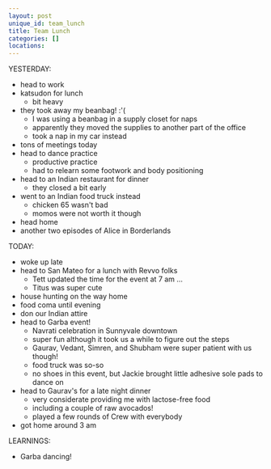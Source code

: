 ```yaml
---
layout: post
unique_id: team_lunch
title: Team Lunch
categories: []
locations: 
---
```


YESTERDAY:
* head to work
* katsudon for lunch
  * bit heavy
* they took away my beanbag! :'(
  * I was using a beanbag in a supply closet for naps
  * apparently they moved the supplies to another part of the office
  * took a nap in my car instead
* tons of meetings today
* head to dance practice
  * productive practice
  * had to relearn some footwork and body positioning
* head to an Indian restaurant for dinner
  * they closed a bit early
* went to an Indian food truck instead
  * chicken 65 wasn't bad
  * momos were not worth it though
* head home
* another two episodes of Alice in Borderlands

TODAY:
* woke up late
* head to San Mateo for a lunch with Revvo folks
  * Tett updated the time for the event at 7 am ...
  * Titus was super cute
* house hunting on the way home
* food coma until evening
* don our Indian attire
* head to Garba event!
  * Navrati celebration in Sunnyvale downtown
  * super fun although it took us a while to figure out the steps
  * Gaurav, Vedant, Simren, and Shubham were super patient with us though!
  * food truck was so-so
  * no shoes in this event, but Jackie brought little adhesive sole pads to dance on
* head to Gaurav's for a late night dinner
  * very considerate providing me with lactose-free food
  * including a couple of raw avocados!
  * played a few rounds of Crew with everybody
* got home around 3 am

LEARNINGS:
* Garba dancing!
